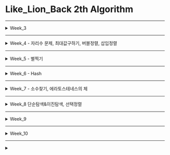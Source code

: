 # Like_Lion_Back 2th Algorithm


---

<details>
<summary> Week_3 </summary>

### W3_D1_221004
- `ArrayTest` : 배열 체크
- `Currency` : 화폐 단위 체크 문제
- `EvenOdd` : 짝수 홀수 구별 문제

### W3_D2_221005
- `Constructor` dir : 생성자 연습문제 (계산기)
- `InterfaceTest` dir : Interface 연습 문제
- `Listpractice` dir : List 연습 문제

### W3_D3_221006
- `ListReview` dir : List 복습
- `HashSet_num` dir : Interface를 활용한 랜덤 정수 생성, HashSet으로 중복제거
- `HashSet_alpha` dir : `HashSet_num`를 응용하여 알파벳 생성
- `HashMap` dir : 이름, 깃주소를 put 하고 출력하기
- `HashMap_AlphabetCnt` dir : 문자열에서 알바벳을 찾고 갯수를 저장하는 해쉬맵 구현 

### W3_D4_221007
- `Populaion` dir : 대용량 데이터 처리 프로그램
- `StarFile` dir : 실무에서 사용하는 OOP 예시

</details>


---


<details>
<summary> Week_4 - 자리수 문제, 최대값구하기, 버블정렬, 삽입정렬</summary>

### W4_D1_221011 자리수 문제
- `Code_up_1278` : [코드업 자리수 계산](https://codeup.kr/problem.php?id=1278)
- `Code_up_1620` : [코드업 자리수 합](https://codeup.kr/problem.php?id=1620)
- `Programmers_1` : [프로그래머스 자릿구 더하기](https://school.programmers.co.kr/learn/courses/30/lessons/12931)

### W4_D2_221012  최대값구하기
- `MaxNum01` : [코드업 최대값 1](https://codeup.kr/problem.php?id=2081)
- `MaxNum02` : [코드업 최대값 2](https://codeup.kr/problem.php?id=4596)

### W4_D3_221013 버블정렬
- `BubbleSort01` : [코드업 버블정렬](https://codeup.kr/problem.php?id=1441)

### W4_D4_221014 삽입정렬
- `InsetionSort` : [코드업 삽입 정렬](https://codeup.kr/problem.php?id=1443)

</details>


---


<details>
<summary> Week_5 - 별찍기</summary>

### W5_D1_221017 별찍기
- `Star01` : 직사각형 별찍기
- `Star02` : 피라미드 별찍기
- `Star_Constructor` : [도전] Constructor를 통해 초기화 할수 있게 Refactoring
- `Star03` : [도전] 마름모 별찍기

</details>


---


<details>
<summary> Week_6 - Hash</summary>

### W6_D5_221028 Hash
- `Programmers_Hash01` : [프로그래머스 폰켓몬](https://school.programmers.co.kr/learn/courses/30/lessons/1845)
- `Programmers_Hash02` : [프로그래머스 전화번호 목록](https://school.programmers.co.kr/learn/courses/30/lessons/42577)

</details>


---


<details>
<summary> Week_7 - 소수찾기, 에라토스테네스의 체</summary>

### W7_D1_221031 소수찾기
- `Programmers_prepareTest` : [프로그래머스 모의고사](https://school.programmers.co.kr/learn/courses/30/lessons/42840)


### W7_D2_221101 에라토스테네스의 체
- `IsPrime01` : 소수 찾기
- `IsPrime02_Callback` : 소수 찾기 함수를 콜백으로 리팩토리

### W7_D3_221102
- `IsPrimeEratos` : 에라토스테네스의 체로 소수 찾는 함수, [프로그래머스 소수 찾기](https://school.programmers.co.kr/learn/courses/30/lessons/12921)

</details>


---

<details>
<summary> Week_8 단순탐색&이진탐색, 선택정렬</summary>

### W8_D1_221107
###### 여러 자료구조로 풀어보기
- `HarshadNumber` : [프로그래머스 하샤드 수](https://school.programmers.co.kr/learn/courses/30/lessons/12947)
- `DivisorArray` : [프로그래머스 나누어 떨어지는 숫자 배열](https://school.programmers.co.kr/learn/courses/30/lessons/12910) 

### W8_D2_221108 단순탐색, 이진탐색
###### 단순 탐색
- `SimpleSearch` : [코드업 데이터탐색](https://codeup.kr/problem.php?id=3001&rid=0)

###### 이진탐색 = 바이너리 서치(Binary Search)
- `BinarySearch` : [코드업 이분 탐색](https://codeup.kr/problem.php?id=2083)


### W8_D3_221109 선택정렬
###### 선택정렬
- `SelctionSort` : [설명](https://st-lab.tistory.com/168)
- `SelectionSortLamdaCallback` : [도전] 내림차순으로 정렬하는 기능 → Interface Lambda
  - 단순 복사하고 `>` 만 바꾸는 것 => 지양
  - interface선언 하고 callback이용
  - Function<T, R> 쓰는법 => interface 사용 없이 callback
  - [참고 설명](https://sjh836.tistory.com/160)


### W8_D4_221110 
- `IDontLikesameNum` : Stack 없이 풀기 [같은 숫자는 싫어](https://school.programmers.co.kr/learn/courses/30/lessons/12906)
- `IDontLikesameNumStack` : Stack으로 풀기


### W8_D5_221111
- `BinaryNum` : 10진수 => 2진수 변환하기
- `BinaryNum02` : [프로그래머스 이진 변환 반복하기](https://school.programmers.co.kr/learn/courses/30/lessons/70129)
- `BinaryNum03` : [프로그래머스 1차 비밀지도](https://school.programmers.co.kr/learn/courses/30/lessons/17681)



</details>




---

<details>
<summary> Week_9 </summary>

### W8_D2_221108
- `SearchData` : [코드업 데이터탐색](https://codeup.kr/problem.php?id=3001&rid=0)

</details>


---

<details>
<summary> Week_10 </summary>

### W8_D2_221108
- `SearchData` : [코드업 데이터탐색](https://codeup.kr/problem.php?id=3001&rid=0)

</details>

---


  
<details>
<summary> </summary>

## 목차
1. [3주차](W3_D1_221004)


## 접은 내용
>ㅇㄹ
> >ㄹㅇㄹ

>>ㅇㄹ


1. ㅁㄴㅇ
2. ㅇㄴㄹ
3. **ㅎㅇㄹ**

+ 1
    + 2
        + 3

- 1
    - 2
        - 3

* 1
    * 2
        * 3

</details>